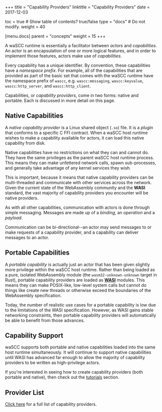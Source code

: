 +++
title = "Capability Providers"
linktitle = "Capability Providers"
date = 2017-12-03

toc = true  # Show table of contents? true/false
type = "docs"  # Do not modify.
weight = 40

[menu.docs]
  parent = "concepts"
  weight = 15
+++

A waSCC runtime is essentially a facilitator between _actors_ and _capabilities_. An actor is an encapsulation of one or more logical features, and in order to implement those features, actors make use of _capabilities_.

Every capability has a unique identifier. By convention, these capabilities have a _namespace prefix_. For example, all of the capabilities that are provided as part of the basic set that comes with the waSCC runtime have the namespace prefix of `wascc`, e.g. `wascc:messaging`, `wascc:keyvalue`, `wascc:http_server`, and `wascc:http_client`.

Capabilities, or _capability providers_, come in two forms: native and portable. Each is discussed in more detail on this page.

## Native Capabilities

A _native capability provider_ is a Linux shared object (`.so`) file. It is a _plugin_ that conforms to a specific C FFI contract. When a waSCC host runtime wishes to make a capability available for actors, it can load this native capability from disk.

Native capabilities have no restrictions on what they can and cannot do. They have the same privileges as the parent waSCC host runtime process. This means they can make unfettered network calls, spawn sub-processes, and generally take advantage of any kernel services they wish.

This is important, because it means that native capability providers can be multi-threaded and communicate with other services across the network. Given the current state of the WebAssembly community and the **WASI** standard, the vast majority of capability providers you encounter will be native providers.

As with all other capabilities, communication with actors is done through simple messaging. Messages are made up of a _binding_, an _operation_ and a _payload_.

Communication can be bi-directional--an actor may send messages to or make requests of a capability provider, and a capability can deliver messages to an actor.

## Portable Capabilities

A _portable capability_ is actually just an actor that has been given slightly more privilege within the waSCC host runtime. Rather than being loaded as a pure, isolated WebAssembly module (the `wasm32-unknown-unknown` target in Rust), portable capability providers are loaded as **[WASI](https://wasi.dev)** modules. This means they can make POSIX-like, low-level system calls but cannot do things like create new threads or otherwise exceed the boundaries of the WebAssembly specification.

Today, the number of realistic use cases for a portable capability is low due to the limitations of the WASI specification. However, as WASI gains stable networking constraints, then portable capability providers will automatically be able to benefit from those advances.

## Capability Support

waSCC supports both portable and native capabilities loaded into the same host runtime simultaneously. It will continue to support native capabilities until WASI has advanced far enough to allow the majority of capability providers to be written as high-privilege actors.

If you're interested in seeing how to create capability providers (both portable and native), then check out the [tutorials](/tutorials) section.

## Provider List

[Click here](/provider) for a full list of capability providers.
